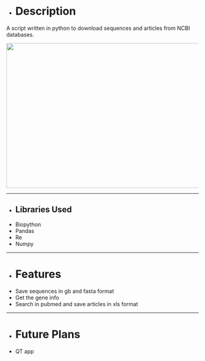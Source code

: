 - # Description
A script written in python to download sequences and articles from NCBI databases.

<center>
<img src="https://user-images.githubusercontent.com/89016694/193115031-3e4f1f16-a107-4942-b9cc-107d65810e17.png" width="560" height="380">
</center>

---
- ## Libraries Used
- Biopython
- Pandas
- Re
- Numpy

----
- # Features
- Save sequences in gb and fasta format
- Get the gene info
- Search in pubmed and save articles in xls format

---
- # Future Plans
- QT app
